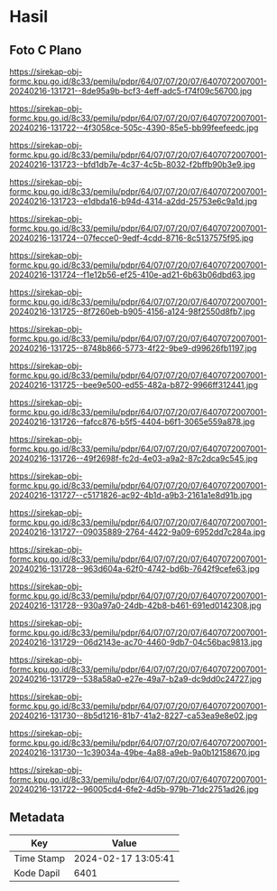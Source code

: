 # Hasil

## Foto C Plano

https://sirekap-obj-formc.kpu.go.id/8c33/pemilu/pdpr/64/07/07/20/07/6407072007001-20240216-131721--8de95a9b-bcf3-4eff-adc5-f74f09c56700.jpg

https://sirekap-obj-formc.kpu.go.id/8c33/pemilu/pdpr/64/07/07/20/07/6407072007001-20240216-131722--4f3058ce-505c-4390-85e5-bb99feefeedc.jpg

https://sirekap-obj-formc.kpu.go.id/8c33/pemilu/pdpr/64/07/07/20/07/6407072007001-20240216-131723--bfd1db7e-4c37-4c5b-8032-f2bffb90b3e9.jpg

https://sirekap-obj-formc.kpu.go.id/8c33/pemilu/pdpr/64/07/07/20/07/6407072007001-20240216-131723--e1dbda16-b94d-4314-a2dd-25753e6c9a1d.jpg

https://sirekap-obj-formc.kpu.go.id/8c33/pemilu/pdpr/64/07/07/20/07/6407072007001-20240216-131724--07fecce0-9edf-4cdd-8716-8c5137575f95.jpg

https://sirekap-obj-formc.kpu.go.id/8c33/pemilu/pdpr/64/07/07/20/07/6407072007001-20240216-131724--f1e12b56-ef25-410e-ad21-6b63b06dbd63.jpg

https://sirekap-obj-formc.kpu.go.id/8c33/pemilu/pdpr/64/07/07/20/07/6407072007001-20240216-131725--8f7260eb-b905-4156-a124-98f2550d8fb7.jpg

https://sirekap-obj-formc.kpu.go.id/8c33/pemilu/pdpr/64/07/07/20/07/6407072007001-20240216-131725--8748b866-5773-4f22-9be9-d99626fb1197.jpg

https://sirekap-obj-formc.kpu.go.id/8c33/pemilu/pdpr/64/07/07/20/07/6407072007001-20240216-131725--bee9e500-ed55-482a-b872-9966ff312441.jpg

https://sirekap-obj-formc.kpu.go.id/8c33/pemilu/pdpr/64/07/07/20/07/6407072007001-20240216-131726--fafcc876-b5f5-4404-b6f1-3065e559a878.jpg

https://sirekap-obj-formc.kpu.go.id/8c33/pemilu/pdpr/64/07/07/20/07/6407072007001-20240216-131726--49f2698f-fc2d-4e03-a9a2-87c2dca9c545.jpg

https://sirekap-obj-formc.kpu.go.id/8c33/pemilu/pdpr/64/07/07/20/07/6407072007001-20240216-131727--c5171826-ac92-4b1d-a9b3-2161a1e8d91b.jpg

https://sirekap-obj-formc.kpu.go.id/8c33/pemilu/pdpr/64/07/07/20/07/6407072007001-20240216-131727--09035889-2764-4422-9a09-6952dd7c284a.jpg

https://sirekap-obj-formc.kpu.go.id/8c33/pemilu/pdpr/64/07/07/20/07/6407072007001-20240216-131728--963d604a-62f0-4742-bd6b-7642f9cefe63.jpg

https://sirekap-obj-formc.kpu.go.id/8c33/pemilu/pdpr/64/07/07/20/07/6407072007001-20240216-131728--930a97a0-24db-42b8-b461-691ed0142308.jpg

https://sirekap-obj-formc.kpu.go.id/8c33/pemilu/pdpr/64/07/07/20/07/6407072007001-20240216-131729--06d2143e-ac70-4460-9db7-04c56bac9813.jpg

https://sirekap-obj-formc.kpu.go.id/8c33/pemilu/pdpr/64/07/07/20/07/6407072007001-20240216-131729--538a58a0-e27e-49a7-b2a9-dc9dd0c24727.jpg

https://sirekap-obj-formc.kpu.go.id/8c33/pemilu/pdpr/64/07/07/20/07/6407072007001-20240216-131730--8b5d1216-81b7-41a2-8227-ca53ea9e8e02.jpg

https://sirekap-obj-formc.kpu.go.id/8c33/pemilu/pdpr/64/07/07/20/07/6407072007001-20240216-131730--1c39034a-49be-4a88-a9eb-9a0b12158670.jpg

https://sirekap-obj-formc.kpu.go.id/8c33/pemilu/pdpr/64/07/07/20/07/6407072007001-20240216-131722--96005cd4-6fe2-4d5b-979b-71dc2751ad26.jpg


## Metadata

| Key        | Value               |
| ---------- | ------------------- |
| Time Stamp | 2024-02-17 13:05:41 |
| Kode Dapil | 6401                |



